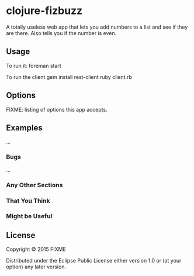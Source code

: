 # clojure-fizbuzz


A totally useless web app that lets you add numbers to a list and see if they are there.
Also tells you if the number is even.

## Usage

To run it:
    foreman start

To run the client
    gem install rest-client
    ruby client.rb

## Options

FIXME: listing of options this app accepts.

## Examples

...

### Bugs

...

### Any Other Sections
### That You Think
### Might be Useful

## License

Copyright © 2015 FIXME

Distributed under the Eclipse Public License either version 1.0 or (at
your option) any later version.
